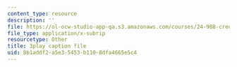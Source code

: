 ```yaml
---
content_type: resource
description: ''
file: https://ol-ocw-studio-app-qa.s3.amazonaws.com/courses/24-908-creole-language-and-caribbean-identities-spring-2017/8b1addf2a5e35453b1108dfa4665e5c4_m6PnN-aEYbc.vtt
file_type: application/x-subrip
resourcetype: Other
title: 3play caption file
uid: 8b1addf2-a5e3-5453-b110-8dfa4665e5c4
---
```

